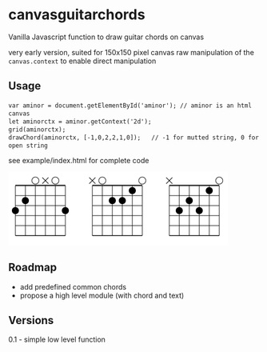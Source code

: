 # canvasguitarchords
Vanilla Javascript function to draw guitar chords on canvas

very early version, suited for 150x150 pixel canvas
raw manipulation of the `canvas.context` to enable direct manipulation

Usage
-----
```
var aminor = document.getElementById('aminor'); // aminor is an html canvas
let aminorctx = aminor.getContext('2d');
grid(aminorctx);
drawChord(aminorctx, [-1,0,2,2,1,0]);   // -1 for mutted string, 0 for open string
```

see example/index.html for complete code

![output sample](example/out.png)

Roadmap
-------
* add predefined common chords
* propose a high level module (with chord and text)

Versions 
--------
0.1 - simple low level function